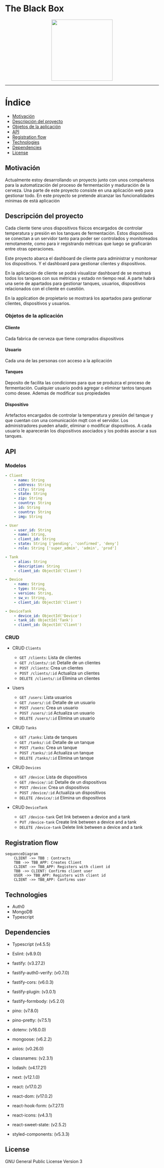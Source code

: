 # The Black Box

<p align="center">
 <img width="200px" height="200px" src="./assets/logo.jpg">
</p>

---
# Índice

- [Motivación](#motivación)
- [Descripción del proyecto](#descripción-del-proyecto)
- [Objetos de la aplicación](#objetos-de-la-aplicación)
- [API](#api)
- [Registration flow](#registration-flow)
- [Technologies](#technologies)
- [Dependencies](#dependencies)
- [License](#license)

## Motivación

Actualmente estoy desarrollando un proyecto junto con unos compañeros para la automatización del 
proceso de fermentación y maduración de la cerveza. Una parte de este proyecto consiste en una 
aplicación web para gestionar todo. En este proyecto se pretende alcanzar las funcionalidades 
mínimas de está aplicación

## Descripción del proyecto

Cada cliente tiene unos dispositivos físicos encargados de controlar temperatura y presión en los 
tanques de fermentación. Estos dispositivos se conectan a un servidor tanto para poder ser controlados 
y monitoreados remotamente, como para ir registrando métricas que luego se graficarán entre otras operaciones.

Este proyecto abarca el dashboard de cliente para administrar y monitorear los dispositivos. 
Y el dashboard para gestionar clientes y dispositivos.

En la aplicación de cliente se podrá visualizar dashboard de se mostrará todos los tanques con sus métricas 
y estado nn tiempo real. A parte habrá una serie de apartados para gestionar tanques, usuarios, dispositivos
relacionados con el cliente en cuestión.

En la application de propietario se mostrará los apartados para gestionar clientes, dispositivos y usuarios.

### Objetos de la aplicación

#### **Cliente**

Cada fabrica de cerveza que tiene comprados dispositivos

#### **Usuario**

Cada una de las personas con acceso a la aplicación

#### **Tanques**

Deposito de facilita las condiciones para que se produzca el proceso de fermentación. Cualquier usuario podrá agregar o eliminar tantos tanques como desee. Ademas de modificar sus propiedades

#### **Dispositivo**

Artefactos encargados de controlar la temperatura y presión del tanque y que cuentan con una comunicación mqtt con el servidor. Los administradores pueden añadir, eliminar o modificar dispositivos. A cada usuario le aparecerán los dispositivos asociados y los podrás asociar a sus tanques.

## API

### Modelos

```yaml
- Client
    - name: String
    - address: String
    - city: String
    - state: String
    - zip: String
    - country: String
    - id: String
    - country: String
    - img: String

- User
    - user_id: String
    - name: String,
    - client_id: String
    - state: String ['pending', 'confirmed', 'deny']
    - role: String ['super_admin', 'admin', 'prod']

- Tank
    - alias: String
    - description: String
    - client_id: ObjectId('Client')

- Device
    - name: String
    - type: String,
    - version: String,
    - sw_v: String,
    - client_id: ObjectId('Client')

- DeviceTank
    - device_id: ObjectId('Device')
    - tank_id: ObjectId('Tank')
    - client_id: ObjectId('Client')

```

### CRUD

- CRUD `Clients`

  - `GET /clients`: Lista de clientes
  - `GET /clients/:id`: Detalle de un clientes
  - `POST /clients`: Crea un clientes
  - `POST /clients/:id` Actualiza un clientes
  - `DELETE /clients/:id` Elimina un clientes

- Users
  - `GET /users`: Lista usuarios
  - `GET /users/:id`: Detalle de un usuario
  - `POST /users`: Crea un usuario
  - `POST /users/:id` Actualiza un usuario
  - `DELETE /users/:id` Elimina un usuario
- CRUD `Tanks`

  - `GET /tanks`: Lista de tanques
  - `GET /tanks/:id`: Detalle de un tanque
  - `POST /tanks`: Crea un tanque
  - `POST /tanks/:id` Actualiza un tanque
  - `DELETE /tanks/:id` Elimina un tanque

- CRUD `Devices`

  - `GET /device`: Lista de dispositivos
  - `GET /device/:id`: Detalle de un dispositivos
  - `POST /device`: Crea un dispositivos
  - `POST /device/:id` Actualiza un dispositivos
  - `DELETE /device/:id` Elimina un dispositivos

- CRUD `DeviceTank`
  - `GET /device-tank` Get link between a device and a tank
  - `PUT /device-tank` Create link between a device and a tank
  - `DELETE /device-tank` Delete link between a device and a tank

## Registration flow

```mermaid
sequenceDiagram
    CLIENT ->> TBB : Contracts
    TBB ->> TBB_APP: Creates Client
    CLIENT ->> TBB_APP: Registers with client id
    TBB ->> CLIENT: Confirms client user
    USER ->> TBB_APP: Registers with client id
    CLIENT ->> TBB_APP: Confirms user
```
## Technologies 
- Auth0
- MongoDB
- Typescript

## Dependencies
- Typescript (v4.5.5)
- Eslint: (v8.9.0)

- fastify: (v3.27.2)
- fastify-auth0-verify: (v0.7.0)
- fastify-cors: (v6.0.3)
- fastify-plugin: (v3.0.1)
- fastify-formbody: (v5.2.0)
- pino: (v7.8.0)
- pino-pretty: (v7.5.1)
- dotenv: (v16.0.0)
- mongoose: (v6.2.2)

- axios: (v0.26.0)
- classnames: (v2.3.1)
- lodash: (v4.17.21)
- next: (v12.1.0)
- react: (v17.0.2)
- react-dom: (v17.0.2)
- react-hook-form: (v7.27.1)
- react-icons: (v4.3.1)
- react-sweet-state: (v2.5.2)
- styled-components: (v5.3.3)


## License
GNU General Public License Version 3